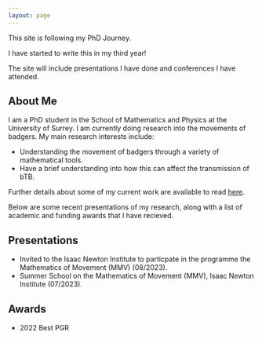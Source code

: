 ```yaml
---
layout: page
---
```


This site is following my PhD Journey.

I have started to write this in my third year!

The site will include presentations I have done and conferences I have attended.


## About Me

I am a PhD student in the School of Mathematics and Physics at the University of Surrey. I am currently doing research into the movements of badgers. My main research interests include:
- Understanding the movement of badgers through a variety of mathematical tools.
- Have a brief understanding into how this can affect the transmission of bTB. 

Further details about some of my current work are available to read [here](/assets/FURBER_Confirmation_Report.pdf).

Below are some recent presentations of my research, along with a list of academic and funding awards that I have recieved.

## Presentations

- Invited to the Isaac Newton Institute to particpate in the programme the Mathematics of Movement (MMV) (08/2023).
- Summer School on the Mathematics of Movement (MMV), Isaac Newton Institute (07/2023).

## Awards

- 2022 Best PGR
